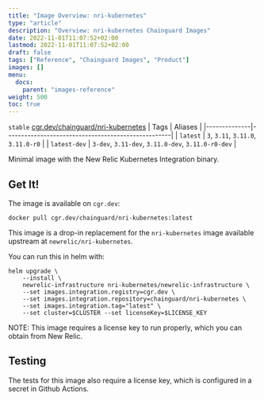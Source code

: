 ```yaml
---
title: "Image Overview: nri-kubernetes"
type: "article"
description: "Overview: nri-kubernetes Chainguard Images"
date: 2022-11-01T11:07:52+02:00
lastmod: 2022-11-01T11:07:52+02:00
draft: false
tags: ["Reference", "Chainguard Images", "Product"]
images: []
menu:
  docs:
    parent: "images-reference"
weight: 500
toc: true
---
```


`stable` [cgr.dev/chainguard/nri-kubernetes](https://github.com/chainguard-images/images/tree/main/images/nri-kubernetes)
| Tags         | Aliases                                            |
|--------------|----------------------------------------------------|
| `latest`     | `3`, `3.11`, `3.11.0`, `3.11.0-r0`                 |
| `latest-dev` | `3-dev`, `3.11-dev`, `3.11.0-dev`, `3.11.0-r0-dev` |



Minimal image with the New Relic Kubernetes Integration binary.

## Get It!

The image is available on `cgr.dev`:

```
docker pull cgr.dev/chainguard/nri-kubernetes:latest
```

This image is a drop-in replacement for the `nri-kubernetes` image available upstream at `newrelic/nri-kubernetes`.

You can run this in helm with:

```shell
helm upgrade \
    --install \
    newrelic-infrastructure nri-kubernetes/newrelic-infrastructure \
    --set images.integration.registry=cgr.dev \
    --set images.integration.repository=chainguard/nri-kubernetes \
    --set images.integration.tag="latest" \
    --set cluster=$CLUSTER --set licenseKey=$LICENSE_KEY
```

NOTE: This image requires a license key to run properly, which you can obtain from New Relic.

## Testing

The tests for this image also require a license key, which is configured in a secret in Github Actions.

